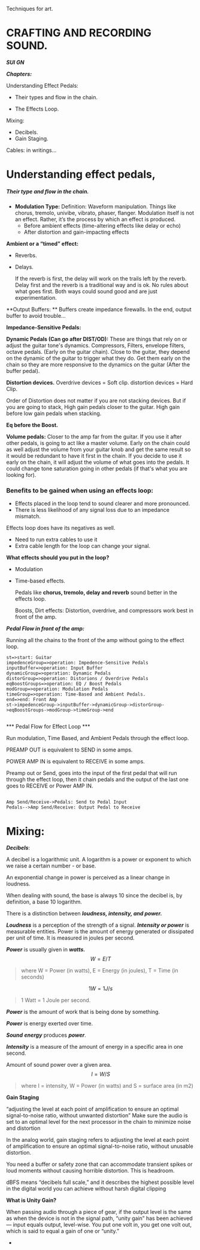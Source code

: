 Techniques for art.

# CRAFTING AND RECORDING SOUND.

***SUI GN***

<!--ModernChurch studio theory, processes and methods.-->

***Chapters:***

Understanding Effect Pedals:

- Their types and flow in the chain.

- The Effects Loop.

Mixing:

- Decibels.
- Gain Staging.

Cables: in writings...

# Understanding effect pedals, 

##### Their type and flow in the chain.

- **Modulation Type:**
  Definition: Waveform manipulation.
  Things like chorus, tremolo, univibe, vibrato, phaser, flanger.
  Modulation itself is not an effect. Rather, it’s the process by which an effect is produced.
  - Before ambient effects (time-altering effects like delay or echo)
  - After distortion and gain-impacting effects

**Ambient or a “timed” effect:**

- Reverbs.

- Delays.

  If the reverb is first, the delay will work on the trails left by the reverb.
  Delay first and the reverb is a traditional way and is ok.
  No rules about what goes first.
  Both ways could sound good and are just experimentation.

**Output Buffers: **
Buffers create impedance firewalls.
In the end, output buffer to avoid trouble...

**Impedance-Sensitive Pedals:**

**Dynamic Pedals (Can go after DIST/OD):**
These are things that rely on or adjust the guitar tone's dynamics.
Compressors, Filters, envelope filters, octave pedals. (Early on the guitar chain). 
Close to the guitar, they depend on the dynamic of the guitar to trigger what they do.
Get them early on the chain so they are more responsive to the dynamics on the guitar (After the buffer pedal).

**Distortion devices.**
Overdrive devices = Soft clip.
distortion devices = Hard Clip.

Order of Distortion does not matter if you are not stacking devices.
But if you are going to stack, High gain pedals closer to the guitar.
High gain before low gain pedals when stacking.

**Eq before the Boost.**

**Volume pedals:**
Closer to the amp far from the guitar.
If you use it after other pedals, is going to act like a master volume. 
Early on the chain could as well adjust the volume from your guitar knob and get the same result so it would be redundant to have it first in the chain.
If you decide to use it early on the chain, it will adjust the volume of what goes into the pedals. It could change tone saturation going in other pedals (if that's what you are looking for).

### Benefits to be gained when using an effects loop:

-  Effects placed in the loop tend to sound clearer and more pronounced.
-  There is less likelihood of any signal loss due to an impedance mismatch.

Effects loop does have its negatives as well.
- Need to run extra cables to use it
- Extra cable length for the loop can change your signal.

**What effects should you put in the loop?**

- Modulation

- Time-based effects. 

  Pedals like **chorus, tremolo, delay and reverb** sound better in the effects loop. 

  Boosts, Dirt effects: Distortion, overdrive, and compressors work best in front of the amp.



***Pedal Flow in front of the amp:***

Running all the chains to the front of the amp without going to the effect loop.

```flow
st=>start: Guitar
impedenceGroup=>operation: Impedence-Sensitive Pedals
inputBuffer=>operation: Input Buffer
dynamicGroup=>operation: Dynamic Pedals
distorGroup=>operation: Distorions / Overdrive Pedals
eqBoostGroups=>operation: EQ / Boost Pedals
modGroup=>operation: Modulation Pedals
timeGroup=>operation: Time-Based and Ambient Pedals.
end=>end: Front Amp
st->impedenceGroup->inputBuffer->dynamicGroup->distorGroup->eqBoostGroups->modGroup->timeGroup->end


```



*** Pedal Flow for Effect Loop ***

Run modulation, Time Based, and Ambient Pedals through the effect loop.

PREAMP OUT is equivalent to SEND in some amps.

POWER AMP IN is equivalent to RECEIVE in some amps.

Preamp out or Send, goes into the input of the first pedal that will run through the effect loop, then it chain pedals and the output of the last one goes to RECEIVE or Power AMP IN.

```sequence

Amp Send/Receive->Pedals: Send to Pedal Input
Pedals-->Amp Send/Receive: Output Pedal to Receive

```

[^Cables]: The greater the distance in cabling, the greater the loss in signal power due to cable resistance. Bring signal back up to acceptable levels when long chains.

# Mixing:

***Decibels***:

A decibel is a logarithmic unit. A logarithm is a power or exponent to which we raise a certain number - or base.

An exponential change in power is perceived as a linear change in loudness.

When dealing with sound, the base is always 10 since the decibel is, by definition, a base 10 logarithm.

There is a distinction between ***loudness, intensity, and power.***

***Loudness*** is a perception of the strength of a signal. ***Intensity or power*** is measurable entities. Power is the amount of energy generated or dissipated per unit of time. It is measured in joules per second.

***Power*** is usually given in ***watts.***
$$
W = E / T
$$

> where W = Power (in watts), E = Energy (in joules), T = Time (in seconds)


$$
1 W = 1 J/s
$$

> 1 Watt = 1 Joule per second.

***Power*** is the amount of work that is being done by something.

***Power*** is energy exerted over time.

***Sound*** ***energy*** produces ***power***.

***Intensity*** is a measure of the amount of energy in a specific area in one second.

Amount of sound power over a given area.
$$
I = W / S
$$

> where I = intensity, W = Power (in watts) and S = surface area (in m2)

**Gain Staging**

“adjusting the level at each point of amplification to ensure an optimal signal-to-noise ratio, without unwanted distortion”
Make sure the audio is set to an optimal level for the next processor in the chain to minimize noise and distortion

In the analog world, gain staging refers to adjusting the level at each point of amplification to ensure an optimal signal-to-noise ratio, without unusable distortion. 

You need a buffer or safety zone that can accommodate transient spikes or loud moments without causing horrible distortion. This is headroom. 

dBFS means “decibels full scale,” and it describes the highest possible level in the digital world you can achieve without harsh digital clipping


**What is Unity Gain?**

When passing audio through a piece of gear, if the output level is the same as when the device is not in the signal path, “unity gain” has been achieved — input equals output, level-wise. You put one volt in, you get one volt out, which is said to equal a gain of one or “unity.”

-
